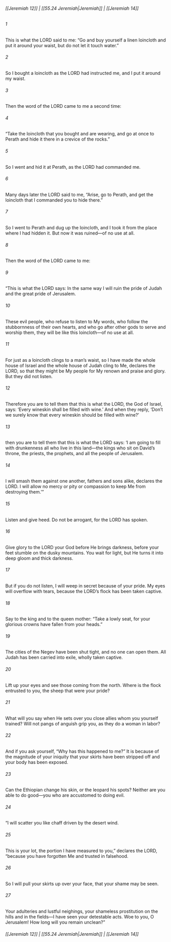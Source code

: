 
###### [[Jeremiah 12]] | [[55.24 Jeremiah|Jeremiah]] | [[Jeremiah 14]]

###### 1
This is what the LORD said to me: “Go and buy yourself a linen loincloth and put it around your waist, but do not let it touch water.”
###### 2
So I bought a loincloth as the LORD had instructed me, and I put it around my waist.
###### 3
Then the word of the LORD came to me a second time:
###### 4
“Take the loincloth that you bought and are wearing, and go at once to Perath and hide it there in a crevice of the rocks.”
###### 5
So I went and hid it at Perath, as the LORD had commanded me.
###### 6
Many days later the LORD said to me, “Arise, go to Perath, and get the loincloth that I commanded you to hide there.”
###### 7
So I went to Perath and dug up the loincloth, and I took it from the place where I had hidden it. But now it was ruined—of no use at all.
###### 8
Then the word of the LORD came to me:
###### 9
“This is what the LORD says: In the same way I will ruin the pride of Judah and the great pride of Jerusalem.
###### 10
These evil people, who refuse to listen to My words, who follow the stubbornness of their own hearts, and who go after other gods to serve and worship them, they will be like this loincloth—of no use at all.
###### 11
For just as a loincloth clings to a man’s waist, so I have made the whole house of Israel and the whole house of Judah cling to Me, declares the LORD, so that they might be My people for My renown and praise and glory. But they did not listen.
###### 12
Therefore you are to tell them that this is what the LORD, the God of Israel, says: ‘Every wineskin shall be filled with wine.’ And when they reply, ‘Don’t we surely know that every wineskin should be filled with wine?’
###### 13
then you are to tell them that this is what the LORD says: ‘I am going to fill with drunkenness all who live in this land—the kings who sit on David’s throne, the priests, the prophets, and all the people of Jerusalem.
###### 14
I will smash them against one another, fathers and sons alike, declares the LORD. I will allow no mercy or pity or compassion to keep Me from destroying them.’”
###### 15
Listen and give heed. Do not be arrogant, for the LORD has spoken.
###### 16
Give glory to the LORD your God before He brings darkness, before your feet stumble on the dusky mountains. You wait for light, but He turns it into deep gloom and thick darkness.
###### 17
But if you do not listen, I will weep in secret because of your pride. My eyes will overflow with tears, because the LORD’s flock has been taken captive.
###### 18
Say to the king and to the queen mother: “Take a lowly seat, for your glorious crowns have fallen from your heads.”
###### 19
The cities of the Negev have been shut tight, and no one can open them. All Judah has been carried into exile, wholly taken captive.
###### 20
Lift up your eyes and see those coming from the north. Where is the flock entrusted to you, the sheep that were your pride?
###### 21
What will you say when He sets over you close allies whom you yourself trained? Will not pangs of anguish grip you, as they do a woman in labor?
###### 22
And if you ask yourself, “Why has this happened to me?” It is because of the magnitude of your iniquity that your skirts have been stripped off and your body has been exposed.
###### 23
Can the Ethiopian change his skin, or the leopard his spots? Neither are you able to do good—you who are accustomed to doing evil.
###### 24
“I will scatter you like chaff driven by the desert wind.
###### 25
This is your lot, the portion I have measured to you,” declares the LORD, “because you have forgotten Me and trusted in falsehood.
###### 26
So I will pull your skirts up over your face, that your shame may be seen.
###### 27
Your adulteries and lustful neighings, your shameless prostitution on the hills and in the fields—I have seen your detestable acts. Woe to you, O Jerusalem! How long will you remain unclean?”

###### [[Jeremiah 12]] | [[55.24 Jeremiah|Jeremiah]] | [[Jeremiah 14]]
